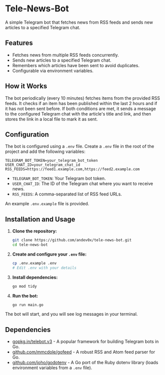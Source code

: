 # Tele-News-Bot

A simple Telegram bot that fetches news from RSS feeds and sends new articles to a specified Telegram chat.

## Features

- Fetches news from multiple RSS feeds concurrently.
- Sends new articles to a specified Telegram chat.
- Remembers which articles have been sent to avoid duplicates.
- Configurable via environment variables.

## How it Works

The bot periodically (every 10 minutes) fetches items from the provided RSS feeds. It checks if an item has been published within the last 2 hours and if it has not been sent before. If both conditions are met, it sends a message to the configured Telegram chat with the article's title and link, and then stores the link in a local file to mark it as sent.

## Configuration

The bot is configured using a `.env` file. Create a `.env` file in the root of the project and add the following variables:

```
TELEGRAM_BOT_TOKEN=your_telegram_bot_token
USER_CHAT_ID=your_telegram_chat_id
RSS_FEEDS=https://feed1.example.com,https://feed2.example.com
```

- `TELEGRAM_BOT_TOKEN`: Your Telegram bot token.
- `USER_CHAT_ID`: The ID of the Telegram chat where you want to receive news.
- `RSS_FEEDS`: A comma-separated list of RSS feed URLs.

An example `.env.example` file is provided.

## Installation and Usage

1.  **Clone the repository:**
    ```bash
    git clone https://github.com/andev0x/tele-news-bot.git
    cd tele-news-bot
    ```

2.  **Create and configure your `.env` file:**
    ```bash
    cp .env.example .env
    # Edit .env with your details
    ```

3.  **Install dependencies:**
    ```bash
    go mod tidy
    ```

4.  **Run the bot:**
    ```bash
    go run main.go
    ```

The bot will start, and you will see log messages in your terminal.

## Dependencies

- [gopkg.in/telebot.v3](https://gopkg.in/telebot.v3) - A popular framework for building Telegram bots in Go.
- [github.com/mmcdole/gofeed](https://github.com/mmcdole/gofeed) - A robust RSS and Atom feed parser for Go.
- [github.com/joho/godotenv](https://github.com/joho/godotenv) - A Go port of the Ruby dotenv library (loads environment variables from a `.env` file).
